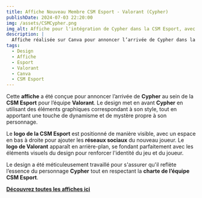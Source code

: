 ```yaml
---  
title: Affiche Nouveau Membre CSM Esport - Valorant (Cypher)  
publishDate: 2024-07-03 22:20:00  
img: /assets/CSMCypher.png  
img_alt: Affiche pour l'intégration de Cypher dans la CSM Esport, avec une ambiance Valorant et des éléments graphiques adaptés au personnage.  
description: |  
  Affiche réalisée sur Canva pour annoncer l’arrivée de Cypher dans la CSM Esport, avec un design dynamique en lien avec son rôle et son univers dans Valorant.  
tags:  
  - Design  
  - Affiche  
  - Esport  
  - Valorant  
  - Canva  
  - CSM Esport  
---  
```


Cette **affiche** a été conçue pour annoncer l’arrivée de **Cypher** au sein de la **CSM Esport** pour l’équipe **Valorant**. Le design met en avant **Cypher** en utilisant des éléments graphiques correspondant à son style, tout en apportant une touche de dynamisme et de mystère propre à son personnage.  

Le **logo de la CSM Esport** est positionné de manière visible, avec un espace en bas à droite pour ajouter les **réseaux sociaux** du nouveau joueur. Le **logo de Valorant** apparaît en arrière-plan, se fondant parfaitement avec les éléments visuels du design pour renforcer l'identité du jeu et du joueur.  

Le design a été méticuleusement travaillé pour s'assurer qu'il reflète l’essence du personnage **Cypher** tout en respectant la **charte de l’équipe CSM Esport**.  

**[Découvrez toutes les affiches ici](/public/components/CSMRoster.pdf)**  
